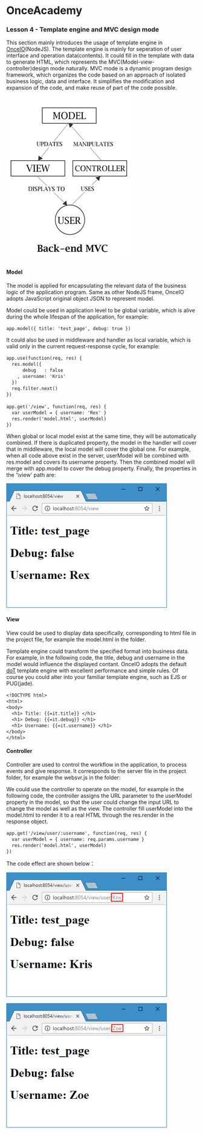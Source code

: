 # OnceAcademy
### Lesson 4 - Template engine and MVC design mode

This section mainly introduces the usage of template engine in [OnceIO](https://github.com/OnceDoc/onceio)(NodeJS). The template engine is mainly for seperation of user interface and operation data(contents). It could  fill in the template with data to generate HTML, which represents the MVC(Model-view-controller)design mode naturally. MVC mode is a dynamic program design framework, which organizes the code based on an approach of isolated business logic, data and interface. It simplifies the modification and expansion of the code, and make reuse of part of the code possible.

![backup MVC sketchup][1]

#### Model  
 
The model is applied for encapsulating the relevant data of the business logic of the application program. Same as other NodeJS frame, OnceIO adopts JavaScript original object JSON to represent model.
 
Model could be used in application level to be global variable, which is alive during the whole lifespan of the application, for example:

    app.model({ title: 'test_page', debug: true }) 

It could also be used in middleware and handler as local variable, which is valid only in the current request-response cycle, for example:

    app.use(function(req, res) {
      res.model({
          debug   : false
        , username: 'Kris'
      })
      req.filter.next()
    })

    app.get('/view', function(req, res) { 
      var userModel = { username: 'Rex' }
      res.render('model.html', userModel)
    })
  

When global or local model exist at the same time, they will be automatically combined. If there is duplicated property, the model in the handler will cover that in middleware, the local model will cover the global one. For example, when all code above exist in the server, userModel will be combined with res.model and covers its username property. Then the combined model will merge with app.model to cover the debug property. Finally, the properties in the '\view' path are:

![Model merge browser display model][2]

#### View  
  
View could be used to display data specifically, corresponding to html file in the project file, for example the model.html in the folder.

Template engine could transform the specified format into business data.  For example, in the following code, the title, debug and username in the model would influence the displayed contant. OnceIO adopts the default [doT](https://github.com/olado/doT) template engine with excellent performance and simple rules. Of course you could alter into your familiar template engine, such as EJS or PUG(jade).

    <!DOCTYPE html>
    <html>
    <body>
      <h1> Title: {{=it.title}} </h1>
      <h1> Debug: {{=it.debug}} </h1>
      <h1> Username: {{=it.username}} </h1>
    </body>
    </html>
  
#### Controller
 
Controller are used to control the workflow in the application, to process events and give response. It corresponds to the server file in the project folder, for example the websvr.js in the folder:
  
   
We could use the controller to operate on the model, for example in the following code, the controller assigns the URL parameter to the userModel property in the model, so that the user could change the input URL to change the model as well as the view. The controller fill userModel into the model.html to render it to a real HTML through the res.render in the response object.

    app.get('/view/user/:username', function(req, res) { 
      var userModel = { username: req.params.username }
      res.render('model.html', userModel)
    })

The code effect are shown below：

![Controller effect display 1][3]  
  
![Controller effect display 2][4]





  [1]: https://raw.githubusercontent.com/OnceDoc/images/gh-pages/OnceAcademy/Lesson4/MVC_process.png
  [2]: https://raw.githubusercontent.com/OnceDoc/images/gh-pages/OnceAcademy/Lesson4/model_overwritten.png
  [3]: https://raw.githubusercontent.com/OnceDoc/images/gh-pages/OnceAcademy/Lesson4/controller_example_1.png
  [4]: https://raw.githubusercontent.com/OnceDoc/images/gh-pages/OnceAcademy/Lesson4/controller_example_2.png
